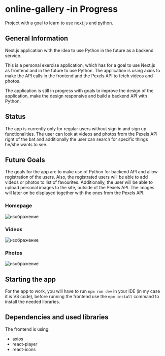 # online-gallery -in Progress
Project with a goal to learn to use next.js and python.

## General Information 

Next.js application with the idea to use Python in the future as a backend service.

This is a personal exercise application, which has for a goal to use Next.js as frontend and in the future to use Python. The application is using  axios to make the API calls in the frontend and the Pexels API to fetch videos and photos.

The application is still in progress with goals to improve the design of the application, make the design responsive and build a backend API with Python.

## Status

The app is currently only for regular users without sign in and sign up functionalities. The user can look at videos and photos from the Pexels API right of the bat and additionally the user can search for specific things he/she wants to see.

## Future Goals

The goals for the app are to make use of Python for backend API and allow registration of the users. Also, the registrated users will be able to add videos or photos to list of favourites. Additionally, the user will be able to upload personal images to the site, outside of the Pexels API. The images will later on be displayed together with the ones from the Pexels API.

### Homepage
![изображение](https://user-images.githubusercontent.com/105558464/172574100-20028c9c-1e0a-42df-8090-d32a389e4361.png)

### Videos
![изображение](https://user-images.githubusercontent.com/105558464/172574251-1cf89648-82e3-47e2-aba6-03bb3c355f88.png)

### Photos
![изображение](https://user-images.githubusercontent.com/105558464/172574172-44b7145a-31a8-442e-adde-4482f0ce4601.png)


## Starting the app

For the app to work, you will have to run `npm run dev` in your IDE (in my case it is VS code), before running the frontend use the `npm install` command to install the needed libraries.

## Dependencies and used libraries

The frontend is using:
 - axios
 - react-player
 - react-icons
